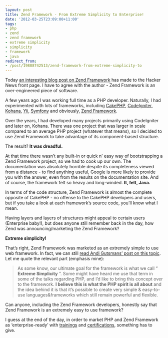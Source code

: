 ```yaml
---
layout: post
title: Zend Framework - From Extreme Simplicity to Enterprise!
date: '2012-03-25T23:09:00+11:00'
tags:
- php
- zend
- zend framework
- extreme simplicity
- simplicity
- framework
- java
redirect_from:
- /post/19888742513/zend-framework-from-extreme-simplicity-to
---
```

Today [an interesting blog post on Zend Framework](http://www.alexhudson.com/2012/03/24/a-fond-farewell-to-zend-framework/) has made to the Hacker News front page. I have to agree with the author - Zend Framework is an over-engineered piece of software.

A few years ago I was working full time as a PHP developer. Naturally, I had experimented with lots of frameworks, including [CakePHP](http://cakephp.org/), [CodeIgniter](http://codeigniter.com/), [Kohana](http://kohanaframework.org/), [Yii](http://www.yiiframework.com/), [Symfony](http://www.symfony-project.org/) and obviously, [Zend Framework](http://framework.zend.com/).

Over the years, I had developed many projects primarily using CodeIgniter and later on, Kohana. There was one project that was larger in scale compared to an average PHP project (whatever that means), so I decided to use Zend Framework to take advantage of its component-based structure.

The result? **It was dreadful.**


At that time there wasn’t any built-in or quick n’ easy way of bootstrapping a Zend Framework project, so we had to cook up our own. The documentation was absolutely horrible despite its completeness viewed from a distance - to find anything useful, Google is more likely to provide you with the answer, even from the results on the documentation site. And of course, the framework felt so heavy and long-winded. **It, felt, Java.**

In terms of the code structure, Zend Framework is almost the complete opposite of CakePHP - no offense to the CakePHP developers and users, but if you take a look at each framework’s source code, you’ll know what I mean.

Having layers and layers of structures might appeal to certain users (Enterprise baby!), but does anyone still remember back in the day, how Zend was announcing/marketing the Zend Framework?

**Extreme simplicity!**

That’s right, Zend Framework was marketed as an extremely simple to use web framework. In fact, we can still [read Andi Gutsmans’ post on this topic](http://andigutmans.blogspot.com.au/2005/10/zend-framework-post-is-too-long-so.html). Let me quote the relevant part (emphasis mine):

> As some know, our ultimate goal for the framework is what we call “ **Extreme Simplicity** ”. Some might have heard me use that term in some of the talks regarding PHP, and I’d like to bring this concept over to the framework. **I believe this is what the PHP spirit is all about** and the idea behind it is that it’s possible to create very simple & easy-to-use languages&frameworks which still remain powerful and flexible.

Can anyone, including the Zend Framework developers, honestly say that Zend Framework is an extremely easy to use framework?

I guess at the end of the day, in order to market PHP and Zend Framework as ‘enterprise-ready’ with [trainings](http://www.zend.com/services/training/course-catalog/zend-framework) and [certifications](http://www.zend.com/services/certification/framework/), something has to give.

